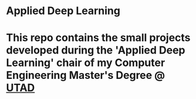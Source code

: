 # Applied Deep Learning

# This repo contains the small projects developed during the 'Applied Deep Learning' chair of my Computer Engineering Master's Degree @ [UTAD](https://www.utad.pt)


